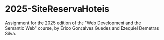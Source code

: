 # 2025-SiteReservaHoteis
Assignment for the 2025 edition of the "Web Development and the Semantic Web" course, by Érico Gonçalves Guedes and Ezequiel Demetras Silva.
